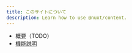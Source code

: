 ```yaml
---
title: このサイトについて
description: Learn how to use @nuxt/content.
---
```


- 概要（TODO）
- [機能説明](https://docs.google.com/document/d/1MpB4CfebygZE2C4VGUemjI0Pa7242go1Q_5tfMHxyCE/edit?usp=sharing)
